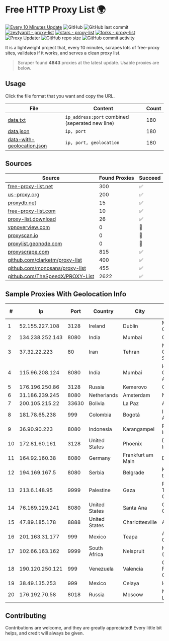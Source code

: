 
# Free HTTP Proxy List 🌍

[![Every 10 Minutes Update](https://github.com/mertguvencli/http-proxy-list/actions/workflows/main.yml/badge.svg?branch=main)](https://github.com/mertguvencli/http-proxy-list/actions/workflows/main.yml)
![GitHub](https://img.shields.io/github/license/mertguvencli/http-proxy-list)
![GitHub last commit](https://img.shields.io/github/last-commit/mertguvencli/http-proxy-list)
[![zevtyardt - proxy-list](https://img.shields.io/static/v1?label=zevtyardt&message=proxy-list&color=blue&logo=github)](https://github.com/zevtyardt/proxy-list "Go to GitHub repo")
[![stars - proxy-list](https://img.shields.io/github/stars/zevtyardt/proxy-list?style=social)](https://github.com/zevtyardt/proxy-list)
[![forks - proxy-list](https://img.shields.io/github/forks/zevtyardt/proxy-list?style=social)](https://github.com/zevtyardt/proxy-list)
[![Proxy Updater](https://github.com/zevtyardt/proxy-list/workflows/Proxy%20Updater/badge.svg)](https://github.com/zevtyardt/proxy-list/actions?query=workflow:"Proxy+Updater")
![GitHub repo size](https://img.shields.io/github/repo-size/zevtyardt/proxy-list)
[![GitHub commit activity](https://img.shields.io/github/commit-activity/m/zevtyardt/proxy-list?logo=commits)](https://github.com/zevtyardt/proxy-list/commits/main)

It is a lightweight project that, every 10 minutes, scrapes lots of free-proxy sites, validates if it works, and serves a clean proxy list.

> Scraper found **4843** proxies at the latest update. Usable proxies are below.

## Usage

Click the file format that you want and copy the URL.

|File|Content|Count|
|----|-------|-----|
|[data.txt](https://raw.githubusercontent.com/mertguvencli/http-proxy-list/main/proxy-list/data.txt)|`ip_address:port` combined (seperated new line)|180|
|[data.json](https://raw.githubusercontent.com/mertguvencli/http-proxy-list/main/proxy-list/data.json)|`ip, port`|180|
|[data-with-geolocation.json](https://raw.githubusercontent.com/mertguvencli/http-proxy-list/main/proxy-list/data-with-geolocation.json)|`ip, port, geolocation`|180|

## Sources

|Source|Found Proxies|Succeed|
|------|-------------|-------|
|[free-proxy-list.net](https://free-proxy-list.net)|300|✅|
|[us-proxy.org](https://www.us-proxy.org)|200|✅|
|[proxydb.net](http://proxydb.net)|15|✅|
|[free-proxy-list.com](https://free-proxy-list.com/?page=&port=&type%5B%5D=http&type%5B%5D=https&up_time=0&search=Search)|10|✅|
|[proxy-list.download](https://www.proxy-list.download/HTTP)|26|✅|
|[vpnoverview.com](https://vpnoverview.com/privacy/anonymous-browsing/free-proxy-servers)|0|🚫|
|[proxyscan.io](https://www.proxyscan.io)|0|🚫|
|[proxylist.geonode.com](https://proxylist.geonode.com/api/proxy-list?limit=300&page=1&sort_by=lastChecked&sort_type=desc&protocols=http,https)|0|🚫|
|[proxyscrape.com](https://api.proxyscrape.com/v2/?request=displayproxies&protocol=http&timeout=10000&country=all&ssl=all&anonymity=all)|815|✅|
|[github.com/clarketm/proxy-list](https://raw.githubusercontent.com/clarketm/proxy-list/master/proxy-list-raw.txt)|400|✅|
|[github.com/monosans/proxy-list](https://raw.githubusercontent.com/monosans/proxy-list/main/proxies/http.txt)|455|✅|
|[github.com/TheSpeedX/PROXY-List](https://raw.githubusercontent.com/TheSpeedX/PROXY-List/master/http.txt)|2622|✅|


## Sample Proxies With Geolocation Info

|#|Ip|Port|Country|City|Internet Service Provider|
|-|--|----|-------|----|-------------------------|
|1|52.155.227.108|3128|Ireland|Dublin|Microsoft Corporation|
|2|134.238.252.143|8080|India|Mumbai|Google LLC|
|3|37.32.22.223|80|Iran|Tehran|Noyan Abr Arvan Co. ( Private Joint Stock)|
|4|115.96.208.124|8080|India|Mumbai|Hathway IP over Cable Internet Access|
|5|176.196.250.86|3128|Russia|Kemerovo|Goodline.info|
|6|31.186.239.245|8080|Netherlands|Amsterdam|NetSkope Inc|
|7|200.105.215.22|33630|Bolivia|La Paz|AXS Bolivia S. A.|
|8|181.78.65.238|999|Colombia|Bogotá|IFX Networks Argentina S.R.L|
|9|36.90.90.223|8080|Indonesia|Karangampel|PT. Telekomunikasi Indonesia|
|10|172.81.60.161|3128|United States|Phoenix|Dynu Systems Incorporated|
|11|164.92.160.38|8080|Germany|Frankfurt am Main|DigitalOcean, LLC|
|12|194.169.167.5|8080|Serbia|Belgrade|Kadri Haxhiaj trading as "B.I."|
|13|213.6.148.95|9999|Palestine|Gaza|Palestine Telecommunications Company|
|14|76.169.129.241|8080|United States|Santa Ana|Charter Communications|
|15|47.89.185.178|8888|United States|Charlottesville|Alibaba.com LLC|
|16|201.163.31.177|999|Mexico|Teapa|Alestra, S. de R.L. de C.V.|
|17|102.66.163.162|9999|South Africa|Nelspruit|HERO TELECOMS (PTY) LTD|
|18|190.120.250.121|999|Venezuela|Valencia|CORPORACION FIBEX TELECOM, C.A.|
|19|38.49.135.253|999|Mexico|Celaya|Ientc S De RL De CV|
|20|176.192.70.58|8018|Russia|Moscow|Net By Net Holding LLC|



## Contributing

Contributions are welcome, and they are greatly appreciated! Every
little bit helps, and credit will always be given.

